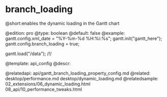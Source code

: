 branch_loading
=============
@short:enables the dynamic loading in the Gantt chart
	
@edition: pro
@type: boolean
@default: false
@example:
gantt.config.xml_date = "%Y-%m-%d %H:%i:%s";
gantt.init("gantt_here");
gantt.config.branch_loading = true;
		
gantt.load("/data"); /*!*/

@template:	api_config
@descr:

@relatedapi:
	api/gantt_branch_loading_property_config.md
@related:
	desktop/performance.md
	desktop/dynamic_loading.md
@relatedsample:
	02_extensions/06_dynamic_loading.html
	08_api/10_performance_tweaks.html	